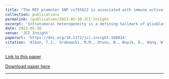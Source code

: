 ```yaml
---
title: "The MIF promoter SNP rs755622 is associated with immune activation in glioblastoma"
collection: publications
permalink: /publication/2023-05-30-JCI-Insight
excerpt: 'Intratumoral heterogeneity is a defining hallmark of glioblastoma, driving drug resistance and ultimately recurrence. Many somatic drivers of microenvironmental change have been shown to affect this heterogeneity and, ultimately, the treatment response. However, little is known about how germline mutations affect the tumoral microenvironment. Here, we find that the single-nucleotide polymorphism (SNP) rs755622 in the promoter of the cytokine macrophage migration inhibitory factor (MIF) is associated with increased leukocyte infiltration in glioblastoma. Furthermore, we identified an association between rs755622 and lactotransferrin expression, which could also be used as a biomarker for immune-infiltrated tumors. These findings demonstrate that a germline SNP in the promoter region of MIF may affect the immune microenvironment and further reveal a link between lactotransferrin and immune activation.'
date: 2023-05-30
venue: 'JCI Insight'
paperurl: 'https://doi.org/10.1172/jci.insight.160024'
citation: 'Alban, T.J., Grabowski, M.M., Otvos, B., Bayik, D., Wang, W., Zalavadia, A., Makarov, V., Troike, K., McGraw, M., Rabljenovic, A. and Lauko, A., 2023. The MIF promoter SNP rs755622 is associated with immune activation in glioblastoma. JCI insight, 8(13).'
---
```

[Link to this paper](https://doi.org/10.1172/jci.insight.160024)

[Download paper here](https://insight.jci.org/articles/view/160024/pdf)

---